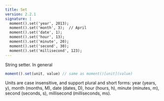 ```yaml
---
title: Set
version: 2.2.1
signature: |
  moment().set('year', 2013);
  moment().set('month', 3);  // April
  moment().set('date', 1);
  moment().set('hour', 13);
  moment().set('minute', 20);
  moment().set('second', 30);
  moment().set('millisecond', 123);
---
```



String setter. In general

```javascript
moment().set(unit, value) // same as moment()[unit](value)
```

Units are case insensitive, and support plural and short forms: year (years,
y), month (months, M), date (dates, D), hour (hours, h), minute (minutes, m),
second (seconds, s), millisecond (milliseconds, ms).
